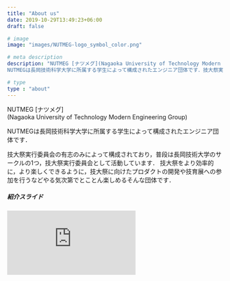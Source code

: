 ```yaml
---
title: "About us"
date: 2019-10-29T13:49:23+06:00
draft: false

# image
image: "images/NUTMEG-logo_symbol_color.png"

# meta description
description: "NUTMEG [ナツメグ](Nagaoka University of Technology Modern Engineering Group)
NUTMEGは長岡技術科学大学に所属する学生によって構成されたエンジニア団体です．技大祭実行委員会の有志のみによって構成されており，普段は長岡技術大学のサークルの1つ，技大祭実行委員会として活動しています．技大祭をより効率的に，より楽しくできるように，技大祭に向けたプロダクトの開発や技育展への参加を行うなどやる気次第でとことん楽しめるそんな団体です．"

# type
type : "about"
---
```

NUTMEG [ナツメグ]<br>
(Nagaoka University of Technology Modern Engineering Group)

NUTMEGは長岡技術科学大学に所属する学生によって構成されたエンジニア団体です．

技大祭実行委員会の有志のみによって構成されており，普段は長岡技術大学のサークルの1つ，技大祭実行委員会として活動しています．
技大祭をより効率的に，より楽しくできるように，技大祭に向けたプロダクトの開発や技育展への参加を行うなどやる気次第でとことん楽しめるそんな団体です．


##### 紹介スライド

<iframe src="https://docs.google.com/presentation/d/e/2PACX-1vSj1E5qoAUg_b0R5wa1anTMg1yKvalNGkQN9iQ8LlNOKNBOSabJTDA2Zu-DFXXjjWB0ng9GRQQ41mqR/embed?start=false&loop=false&delayms=3000" frameborder="0" allowfullscreen="true" mozallowfullscreen="true" webkitallowfullscreen="true"></iframe>
